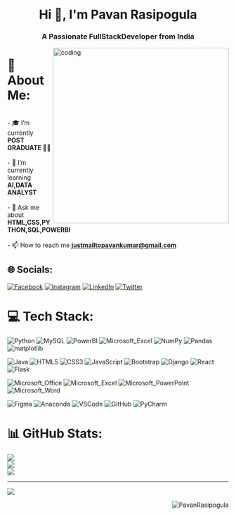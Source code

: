 <p  align="center">
    <img width="80%" align="center" height="1" src="https://drive.google.com/file/d/12QVlVyw9mLWqMAN6wOW4qsqH5pPSiQBf/view?usp=share_link" />
</p>
<h1 align="center">Hi 👋, I'm Pavan Rasipogula</h1>
<h3 align="center">A Passionate FullStackDeveloper from India</h3>

<img align="right" alt="coding" width="400" src="https://user-images.githubusercontent.com/55389276/140866485-8fb1c876-9a8f-4d6a-98dc-08c4981eaf70.gif">

# 💫 About Me:
<br>- 🎓  I’m currently **POST GRADUATE 👨‍🎓**<br><br>- 🌱 I’m currently learning **AI,DATA ANALYST**<br><br>- 💬 Ask me about **HTML,CSS,PYTHON,SQL,POWERBI**<br><br>- 📫 How to reach me **justmailtopavankumar@gmail.com**


## 🌐 Socials:
[![Facebook](https://img.shields.io/badge/Facebook-%231877F2.svg?logo=Facebook&logoColor=white)](https://facebook.com/rasipogulapavankumar16) 
[![Instagram](https://img.shields.io/badge/Instagram-%23E4405F.svg?logo=Instagram&logoColor=white)](https://instagram.com/PavanRasipogula) [![LinkedIn](https://img.shields.io/badge/LinkedIn-%230077B5.svg?logo=linkedin&logoColor=white)]([https://linkedin.com/in/PavanRasipogula](https://www.linkedin.com/in/pavanrasipogula/)) [![Twitter](https://img.shields.io/badge/Twitter-%231DA1F2.svg?logo=Twitter&logoColor=white)](https://twitter.com/PavanRasipogula) 

# 💻 Tech Stack:
![Python](https://img.shields.io/badge/python-3670A0?style=for-the-badge&logo=python&logoColor=ffdd54) 
![MySQL](https://img.shields.io/badge/mysql-%2300f.svg?style=for-the-badge&logo=mysql&logoColor=white) 
![PowerBI](https://img.shields.io/badge/PowerBI-F2C811?style=for-the-badge&logo=Power%20BI&logoColor=white)
![Microsoft_Excel](https://img.shields.io/badge/Microsoft_Excel-217346?style=for-the-badge&logo=microsoft-excel&logoColor=white) 
![NumPy](https://img.shields.io/badge/numpy-%23013243.svg?style=for-the-badge&logo=numpy&logoColor=white) 
![Pandas](https://img.shields.io/badge/pandas-%23150458.svg?style=for-the-badge&logo=pandas&logoColor=white) 	
![matplotlib](https://img.shields.io/badge/matplotlib-%23777BB4.svg?style=for-the-badge&logo=matplotlib&logoColor=white) 

![Java](https://img.shields.io/badge/java-%23ED8B00.svg?style=for-the-badge&logo=java&logoColor=white) 
![HTML5](https://img.shields.io/badge/html5-%23E34F26.svg?style=for-the-badge&logo=html5&logoColor=white) 
![CSS3](https://img.shields.io/badge/css3-%231572B6.svg?style=for-the-badge&logo=css3&logoColor=white) 
![JavaScript](https://img.shields.io/badge/javascript-%23323330.svg?style=for-the-badge&logo=javascript&logoColor=%23F7DF1E) 
![Bootstrap](https://img.shields.io/badge/bootstrap-%23563D7C.svg?style=for-the-badge&logo=bootstrap&logoColor=white) 
![Django](https://img.shields.io/badge/django-%23092E20.svg?style=for-the-badge&logo=django&logoColor=white) 
![React](https://img.shields.io/badge/react-%2320232a.svg?style=for-the-badge&logo=react&logoColor=%2361DAFB) 
![Flask](https://img.shields.io/badge/Flask-000000?style=for-the-badge&logo=flask&logoColor=white) 


![Microsoft_Office](https://img.shields.io/badge/Microsoft_Office-D83B01?style=for-the-badge&logo=microsoft-office&logoColor=white) 
![Microsoft_Excel](https://img.shields.io/badge/Microsoft_Excel-217346?style=for-the-badge&logo=microsoft-excel&logoColor=white) 
![Microsoft_PowerPoint](https://img.shields.io/badge/Microsoft_PowerPoint-B7472A?style=for-the-badge&logo=microsoft-powerpoint&logoColor=white) 
![Microsoft_Word](https://img.shields.io/badge/Microsoft_Word-2B579A?style=for-the-badge&logo=microsoft-word&logoColor=white) 



![Figma](https://img.shields.io/badge/figma-%23F24E1E.svg?style=for-the-badge&logo=figma&logoColor=white) 
![Anaconda](https://img.shields.io/badge/Anaconda-%2344A833.svg?style=for-the-badge&logo=anaconda&logoColor=white) 
![VSCode](https://img.shields.io/badge/VSCode-0078D4?style=for-the-badge&logo=visual%20studio%20code&logoColor=white) 
![GitHub](https://img.shields.io/badge/GitHub-100000?style=for-the-badge&logo=github&logoColor=white) 
![PyCharm](https://img.shields.io/badge/PyCharm-000000.svg?&style=for-the-badge&logo=PyCharm&logoColor=white) 



# 📊 GitHub Stats:
![](https://github-readme-stats.vercel.app/api?username=PavanRasipogula&theme=radical&hide_border=false&include_all_commits=false&count_private=false)<br/>
![](https://github-readme-streak-stats.herokuapp.com/?user=PavanRasipogula&theme=radical&hide_border=false)<br/>
![](https://github-readme-stats.vercel.app/api/top-langs/?username=PavanRasipogula&theme=radical&hide_border=false&include_all_commits=false&count_private=false&layout=compact)

---
[![](https://visitcount.itsvg.in/api?id=PavanRasipogula&icon=5&color=1)](https://visitcount.itsvg.in)



<p align="right"> <img src="https://komarev.com/ghpvc/?username=PavanRasipogula&label=Profile%20views&color=0e75b6&style=flat" alt="PavanRasipogula" /></p>
